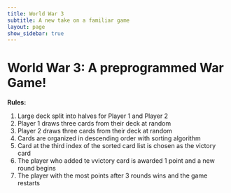 ```yaml
---
title: World War 3
subtitle: A new take on a familiar game
layout: page
show_sidebar: true
---
```


# World War 3: A preprogrammed War Game!

**Rules:**
1. Large deck split into halves for Player 1 and Player 2 
2. Player 1 draws three cards from their deck at random 
3. Player 2 draws three cards from their deck at random
4. Cards are organized in descending order with sorting algorithm 
5. Card at the third index of the sorted card list is chosen as the victory card
6. The player who added te vvictory card is awarded 1 point and a new round begins
7. The player with the most points after 3 rounds wins and the game restarts